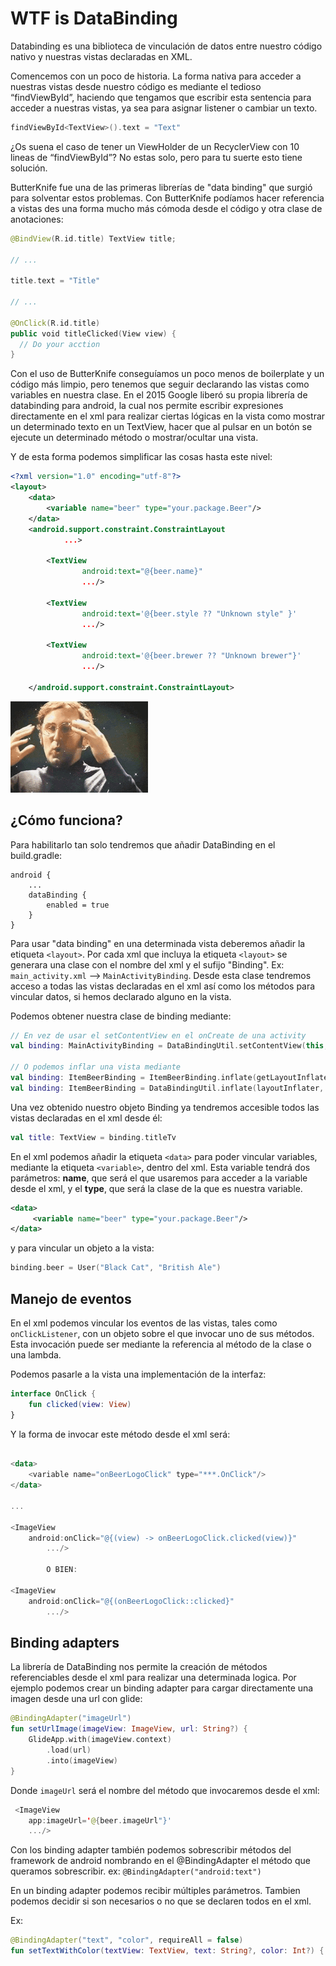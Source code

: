 # WTF is DataBinding

Databinding es una biblioteca de vinculación de datos entre nuestro código nativo y nuestras vistas declaradas en XML.

Comencemos con un poco de historia. La forma nativa para acceder a nuestras vistas desde nuestro código es mediante el tedioso “findViewById”, haciendo que tengamos que escribir esta sentencia para acceder a nuestras vistas, ya sea para asignar listener o cambiar un texto.

```kotlin
findViewById<TextView>().text = "Text"
```

¿Os suena el caso de tener un ViewHolder de un RecyclerView con 10 lineas de “findViewById”? No estas solo, pero para tu suerte esto tiene solución.

ButterKnife fue una de las primeras librerías de "data binding" que surgió para solventar estos problemas. Con ButterKnife podíamos hacer referencia a vistas des una forma mucho más cómoda desde el código y otra clase de anotaciones:

```kotlin
@BindView(R.id.title) TextView title;

// ...

title.text = "Title"

// ...

@OnClick(R.id.title)
public void titleClicked(View view) {
  // Do your acction
}

```

Con el uso de ButterKnife conseguíamos un poco menos de boilerplate y un código más limpio,
pero tenemos que seguir declarando las vistas como variables en nuestra clase.
En el 2015 Google liberó su propia librería de databinding para android, la cual nos permite escribir expresiones directamente en el xml para realizar ciertas lógicas en la vista como mostrar un determinado texto en un TextView, hacer que al pulsar en un botón se ejecute un determinado método o mostrar/ocultar una vista.

Y de esta forma podemos simplificar las cosas hasta este nivel:

```xml
<?xml version="1.0" encoding="utf-8"?>
<layout>
    <data>
        <variable name="beer" type="your.package.Beer"/>
    </data>
    <android.support.constraint.ConstraintLayout
            ...>

        <TextView
                android:text="@{beer.name}"
                .../>

        <TextView
                android:text='@{beer.style ?? "Unknown style" }'
                .../>

        <TextView
                android:text='@{beer.brewer ?? "Unknown brewer"}'
                .../>

    </android.support.constraint.ConstraintLayout>

```

![](blow_mind.gif)

## ¿Cómo funciona?

Para habilitarlo tan solo tendremos que añadir DataBinding en el build.gradle:

```
android {
    ...
    dataBinding {
        enabled = true
    }
}
```

Para usar "data binding" en una determinada vista deberemos añadir la etiqueta `<layout>`. Por cada xml que incluya la etiqueta `<layout>` se generara una clase con el nombre del xml y el sufijo "Binding". Ex: `main_activity.xml` --> `MainActivityBinding`.
Desde esta clase tendremos acceso a todas las vistas declaradas en el xml así como los métodos para vincular datos, si hemos declarado alguno en la vista.

Podemos obtener nuestra clase de binding mediante:

```kotlin
// En vez de usar el setContentView en el onCreate de una activity
val binding: MainActivityBinding = DataBindingUtil.setContentView(this, R.layout.main_activity);

// O podemos inflar una vista mediante
val binding: ItemBeerBinding = ItemBeerBinding.inflate(getLayoutInflater());
val binding: ItemBeerBinding = DataBindingUtil.inflate(layoutInflater, R.layout.detail_fragment, viewGroup, false);

```

Una vez obtenido nuestro objeto Binding ya tendremos accesible todos las vistas declaradas en el xml desde él:

```kotlin
val title: TextView = binding.titleTv
```

En el xml podemos añadir la etiqueta `<data>` para poder vincular variables, mediante la etiqueta `<variable>`, dentro del xml. Esta variable tendrá dos parámetros: 
__name__, que será el que usaremos para acceder a la variable desde el xml, y el __type__, que será la clase de la que es nuestra variable.

```xml
<data>
	 <variable name="beer" type="your.package.Beer"/>
</data>
```
y para vincular un objeto a la vista:

```kotlin
binding.beer = User("Black Cat", "British Ale")
```

## Manejo de eventos

En el xml podemos vincular los eventos de las vistas, tales como `onClickListener`,  con un objeto sobre el que invocar uno de sus métodos. Esta invocación puede ser mediante la referencia al método de la clase o una lambda.

Podemos pasarle a la vista una implementación de la interfaz:

```kotlin
interface OnClick {
    fun clicked(view: View)
}
```
Y la forma de invocar este método desde el xml será:

```kotlin

<data>
	<variable name="onBeerLogoClick" type="***.OnClick"/>
</data>

...

<ImageView
	android:onClick="@{(view) -> onBeerLogoClick.clicked(view)}"
		.../>
		
		O BIEN:
		
<ImageView
	android:onClick="@{(onBeerLogoClick::clicked}"
		.../>

```

## Binding adapters

La librería de DataBinding nos permite la creación de métodos referenciables desde el xml para realizar una determinada logica.
Por ejemplo podemos crear un binding adapter para cargar directamente una imagen desde una url con glide:

```kotlin
@BindingAdapter("imageUrl")
fun setUrlImage(imageView: ImageView, url: String?) {
    GlideApp.with(imageView.context)
        .load(url)
        .into(imageView)
}
```
Donde `imageUrl` será el nombre del método que invocaremos desde el xml:

```kotlin
 <ImageView
    app:imageUrl='@{beer.imageUrl"}'
    .../>
```
Con los binding adapter también podemos sobrescribir métodos del framework de android nombrando en el @BindingAdapter el método que queramos sobrescribir.
ex: `@BindingAdapter("android:text")`

En un binding adapter podemos recibir múltiples parámetros. Tambien podemos decidir si son necesarios o no que se declaren todos en el xml.

Ex:

```kotlin
@BindingAdapter("text", "color", requireAll = false)
fun setTextWithColor(textView: TextView, text: String?, color: Int?) { ... }
```

